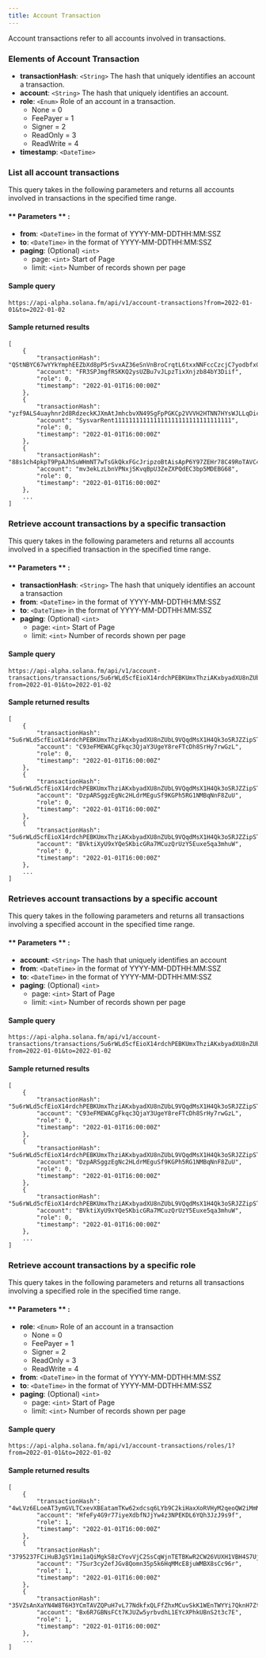 ```yaml
---
title: Account Transaction
---
```

Account transactions refer to all accounts involved in transactions.

### Elements of Account Transaction
* **transactionHash**: `<String>` The hash that uniquely identifies an account a transaction.
* **account**: `<String>` The hash that uniquely identifies an account.
* **role**: `<Enum>` Role of an account in a transaction.
  - None = 0
  - FeePayer = 1
  - Signer = 2
  - ReadOnly = 3
  - ReadWrite = 4
* **timestamp**: `<DateTime>`

### List all account transactions

This query takes in the following parameters and returns all accounts involved in transactions in the specified time range.

#### ** Parameters ** :

- **from**: `<DateTime>` in the format of YYYY-MM-DDTHH:MM:SSZ
- **to**: `<DateTime>` in the format of YYYY-MM-DDTHH:MM:SSZ
- **paging**: (Optional) `<int>`
  - page: `<int>` Start of Page
  - limit: `<int>` Number of records shown per page

#### Sample query
```
https://api-alpha.solana.fm/api/v1/account-transactions?from=2022-01-01&to=2022-01-02
```
#### Sample returned results
```
[
    {
        "transactionHash": "QStNBYC67wYYkYmphEEZbXd8pP5rSvxAZ36eSnVnBroCrqtL6txxNNFccCzcjC7yodbfxGHzY15nzCtjo5yQ9ph",
        "account": "FR3SPJmgfRSKKQ2ysUZBu7vJLpzTixXnjzb84bY3Diif",
        "role": 0,
        "timestamp": "2022-01-01T16:00:00Z"
    },
    {
        "transactionHash": "yzf9ALS4uayhnr2d8RdzeckKJXmAtJmhcbvXN49SgFpPGKCp2VVVH2HTNN7HYsWJLLqDicvghhWDmTjuqEdUwSm",
        "account": "SysvarRent111111111111111111111111111111111",
        "role": 0,
        "timestamp": "2022-01-01T16:00:00Z"
    },
    {
        "transactionHash": "88s1ch4pkpT9PpAJhSuWHmNT7wTsGkQkxFGcJripzoBtAisApP6Y97ZEHr78C49RoTAVC4KPga6qw1GR2knf5xZ",
        "account": "mv3ekLzLbnVPNxjSKvqBpU3ZeZXPQdEC3bp5MDEBG68",
        "role": 0,
        "timestamp": "2022-01-01T16:00:00Z"
    },
    ...
]
```

### Retrieve account transactions by a specific transaction

This query takes in the following parameters and returns all accounts involved in a specified transaction in the specified time range.

#### ** Parameters ** :

- **transactionHash**: `<String>` The hash that uniquely identifies an account a transaction
- **from**: `<DateTime>` in the format of YYYY-MM-DDTHH:MM:SSZ
- **to**: `<DateTime>` in the format of YYYY-MM-DDTHH:MM:SSZ
- **paging**: (Optional) `<int>`
  - page: `<int>` Start of Page
  - limit: `<int>` Number of records shown per page

#### Sample query
```
https://api-alpha.solana.fm/api/v1/account-transactions/transactions/5u6rWLd5cfEioX14rdchPEBKUmxThziAKxbyadXU8nZUbL9VQqdMsX1H4Qk3oSRJZZipSToz3r6W5WpkK9H9i8Ez?from=2022-01-01&to=2022-01-02
```
#### Sample returned results
```
[
    {
        "transactionHash": "5u6rWLd5cfEioX14rdchPEBKUmxThziAKxbyadXU8nZUbL9VQqdMsX1H4Qk3oSRJZZipSToz3r6W5WpkK9H9i8Ez",
        "account": "C93eFMEWACgFkqc3QjaY3UgeY8reFTcDh8SrHy7rwGzL",
        "role": 0,
        "timestamp": "2022-01-01T16:00:00Z"
    },
    {
        "transactionHash": "5u6rWLd5cfEioX14rdchPEBKUmxThziAKxbyadXU8nZUbL9VQqdMsX1H4Qk3oSRJZZipSToz3r6W5WpkK9H9i8Ez",
        "account": "DzpARSggzEgNc2HLdrMEguSf9KGPh5RG1NMBqNnF8ZuU",
        "role": 0,
        "timestamp": "2022-01-01T16:00:00Z"
    },
    {
        "transactionHash": "5u6rWLd5cfEioX14rdchPEBKUmxThziAKxbyadXU8nZUbL9VQqdMsX1H4Qk3oSRJZZipSToz3r6W5WpkK9H9i8Ez",
        "account": "BVktiXyU9xYQeSKbicGRa7MCuzQrUzY5Euxe5qa3mhuW",
        "role": 0,
        "timestamp": "2022-01-01T16:00:00Z"
    },
    ...
]
```

### Retrieves account transactions by a specific account

This query takes in the following parameters and returns all transactions involving a specified account in the specified time range.

#### ** Parameters ** :

- **account**: `<String>` The hash that uniquely identifies an account
- **from**: `<DateTime>` in the format of YYYY-MM-DDTHH:MM:SSZ
- **to**: `<DateTime>` in the format of YYYY-MM-DDTHH:MM:SSZ
- **paging**: (Optional) `<int>`
  - page: `<int>` Start of Page
  - limit: `<int>` Number of records shown per page

#### Sample query
```
https://api-alpha.solana.fm/api/v1/account-transactions/transactions/5u6rWLd5cfEioX14rdchPEBKUmxThziAKxbyadXU8nZUbL9VQqdMsX1H4Qk3oSRJZZipSToz3r6W5WpkK9H9i8Ez?from=2022-01-01&to=2022-01-02
```
#### Sample returned results
```
[
    {
        "transactionHash": "5u6rWLd5cfEioX14rdchPEBKUmxThziAKxbyadXU8nZUbL9VQqdMsX1H4Qk3oSRJZZipSToz3r6W5WpkK9H9i8Ez",
        "account": "C93eFMEWACgFkqc3QjaY3UgeY8reFTcDh8SrHy7rwGzL",
        "role": 0,
        "timestamp": "2022-01-01T16:00:00Z"
    },
    {
        "transactionHash": "5u6rWLd5cfEioX14rdchPEBKUmxThziAKxbyadXU8nZUbL9VQqdMsX1H4Qk3oSRJZZipSToz3r6W5WpkK9H9i8Ez",
        "account": "DzpARSggzEgNc2HLdrMEguSf9KGPh5RG1NMBqNnF8ZuU",
        "role": 0,
        "timestamp": "2022-01-01T16:00:00Z"
    },
    {
        "transactionHash": "5u6rWLd5cfEioX14rdchPEBKUmxThziAKxbyadXU8nZUbL9VQqdMsX1H4Qk3oSRJZZipSToz3r6W5WpkK9H9i8Ez",
        "account": "BVktiXyU9xYQeSKbicGRa7MCuzQrUzY5Euxe5qa3mhuW",
        "role": 0,
        "timestamp": "2022-01-01T16:00:00Z"
    },
    ...
]
```

### Retrieve account transactions by a specific role

This query takes in the following parameters and returns all transactions involving a specified role in the specified time range.

#### ** Parameters ** :

- **role**: `<Enum>` Role of an account in a transaction
  - None = 0
  - FeePayer = 1
  - Signer = 2
  - ReadOnly = 3
  - ReadWrite = 4
- **from**: `<DateTime>` in the format of YYYY-MM-DDTHH:MM:SSZ
- **to**: `<DateTime>` in the format of YYYY-MM-DDTHH:MM:SSZ
- **paging**: (Optional) `<int>`
  - page: `<int>` Start of Page
  - limit: `<int>` Number of records shown per page

#### Sample query
```
https://api-alpha.solana.fm/api/v1/account-transactions/roles/1?from=2022-01-01&to=2022-01-02
```
#### Sample returned results
```
[
    {
        "transactionHash": "4wLVz6ELoeAT3ymGVLTCxevXBEatamTKw62xdcsq6LYb9C2kiHaxXoRVHyM2qeoQW2iMmMGt5xJPCP6PHo7rb17B",
        "account": "HfeFy4G9r77iyeXdbfNJjYw4z3NPEKDL6YQh3JzJ9s9f",
        "role": 1,
        "timestamp": "2022-01-01T16:00:00Z"
    },
    {
        "transactionHash": "3795237FCiHuBJgSY1mi1aQiMgkS8zCYovVjC2SsCqWjnTETBKwR2CW26VUXH1VBH4S7UjvCK2RsLGqKzkHgmeZ7",
        "account": "7Sur3cy2efJGv8Qomn35p5k6HqMMcE8juWMBX8sCc96r",
        "role": 1,
        "timestamp": "2022-01-01T16:00:00Z"
    },
    {
        "transactionHash": "35VZsAnXaYN4W8T6H3YCmTAVZQPuH7vL77NdkfxQLFfZhxMCuvSkK1WEnTWYYi7QknH7ZtxZxvvaMQuJpegANTny",
        "account": "Bx6R7GBNsFCt7KJUZw5yrbvdhL1EYcXPhkUBnS2t3c7E",
        "role": 1,
        "timestamp": "2022-01-01T16:00:00Z"
    },
    ...
]
```


